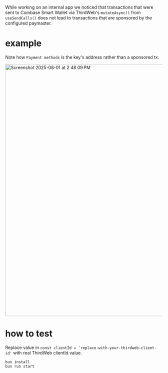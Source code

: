 While working on an internal app we noticed that transactions that were sent
to Coinbase Smart Wallet via ThirdWeb's `mutateAsync()` from `useSendCalls()`
does not lead to transactions that are sponsored by the configured paymaster.


# example

Note how `Payment methods` is the key's address rather than a sponsored tx.  

<img width="1046" height="806" alt="Screenshot 2025-08-01 at 2 48 09 PM" src="https://github.com/user-attachments/assets/1c0b55e8-48d8-4124-96db-cb91713cf8e5" />


# how to test

Replace value in `const clientId = 'replace-with-your-thirdweb-client-id'` with
real ThirdWeb clientId value.

```
bun install
bun run start
```
